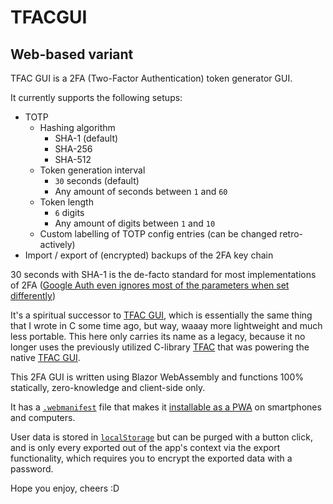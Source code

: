 # TFACGUI
## Web-based variant

TFAC GUI is a 2FA (Two-Factor Authentication) token generator GUI.

It currently supports the following setups:

* TOTP
  * Hashing algorithm
    * SHA-1 (default)
    * SHA-256
    * SHA-512
  * Token generation interval
    * `30` seconds (default)
    * Any amount of seconds between `1` and `60`
  * Token length
    * `6` digits
    * Any amount of digits between `1` and `10`
  * Custom labelling of TOTP config entries (can be changed retro-actively)
* Import / export of (encrypted) backups of the 2FA key chain
 
30 seconds with SHA-1 is the de-facto standard for most implementations of 2FA ([Google Auth even ignores most of the parameters when set differently](https://github.com/google/google-authenticator/wiki/Key-Uri-Format#algorithm))

It's a spiritual successor to [TFAC GUI](https://github.com/GlitchedPolygons/TFACGUI), which is essentially the same thing that I wrote in C some time ago, but way, waaay more lightweight and much less portable. 
This here only carries its name as a legacy, because it no longer uses the previously utilized C-library [TFAC](https://github.com/GlitchedPolygons/TFAC) that was powering the native [TFAC GUI](https://github.com/GlitchedPolygons/TFACGUI).

This 2FA GUI is written using Blazor WebAssembly and functions 100% statically, zero-knowledge and client-side only. 

It has a [`.webmanifest`](https://github.com/GlitchedPolygons/TFACGUI.BlazorWebApp/blob/master/TFACGUI.BlazorWebApp/wwwroot/tfacgui.webmanifest) file that makes it [installable as a PWA](https://developer.mozilla.org/en-US/docs/Web/Progressive_web_apps/Guides/Installing) on smartphones and computers.

User data is stored in [`localStorage`](https://developer.mozilla.org/en-US/docs/Web/API/Window/localStorage) but can be purged with a button click, and is only every exported out of the app's context via the export functionality, which requires you to encrypt the exported data with a password.

Hope you enjoy, cheers :D
